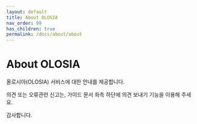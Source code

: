 ```yaml
---
layout: default
title: About OLOSIA
nav_order: 99
has_children: true
permalink: /docs/about/about
---
```


# About OLOSIA

올로시아(OLOSIA) 서비스에 대한 안내를 제공합니다.

의견 또는 오류관련 신고는, 가이드 문서 좌측 하단에 의견 보내기 기능을 이용해 주세요.

감사합니다.